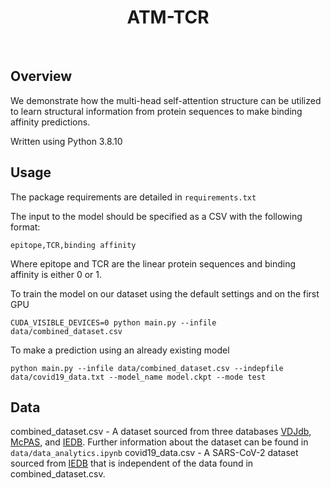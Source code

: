 <h1 align="center">
    ATM-TCR
</h1>

<br />

## Overview
We demonstrate how the multi-head self-attention structure can be utilized to learn structural information from protein sequences to make binding affinity predictions.

Written using Python 3.8.10

## Usage
The package requirements are detailed in ```requirements.txt```

The input to the model should be specified as a CSV with the following format:
```
epitope,TCR,binding affinity
```
Where epitope and TCR are the linear protein sequences and binding affinity is either 0 or 1.

To train the model on our dataset using the default settings and on the first GPU
```
CUDA_VISIBLE_DEVICES=0 python main.py --infile data/combined_dataset.csv
```

To make a prediction using an already existing model
```
python main.py --infile data/combined_dataset.csv --indepfile data/covid19_data.txt --model_name model.ckpt --mode test
```

## Data
combined_dataset.csv - A dataset sourced from three databases [VDJdb](https://vdjdb.cdr3.net/), [McPAS](http://friedmanlab.weizmann.ac.il/McPAS-TCR/), and [IEDB](https://www.iedb.org/). Further information about the dataset can be found in ```data/data_analytics.ipynb```
covid19_data.csv - A SARS-CoV-2 dataset sourced from [IEDB](https://www.iedb.org/) that is independent of the data found in combined_dataset.csv.